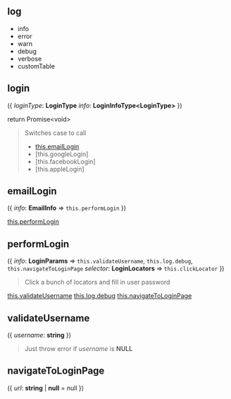 ## log

- info
- error
- warn
- debug
- verbose
- customTable

## login
({
	*loginType*: **LoginType**
	*info*: **LoginInfoType\<LoginType\>**
})

return Promise\<void\>

> Switches case to call
> - [this.emailLogin](#emailLogin)
> - [this.googleLogin]
> - [this.facebookLogin]
> - [this.appleLogin]

## emailLogin
({
	*info*: **EmailInfo** ⇒ `this.performLogin`
})

[this.performLogin](#performLogin)

## performLogin
({
	*info*: **LoginParams** ⇒ `this.validateUsername`, `this.log.debug`, `this.navigateToLoginPage`
	*selector*: **LoginLocators** ⇒ `this.clickLocator`
})

> Click a bunch of locators and fill in user password

[this.validateUsername](#validateUsername)
[this.log.debug](#log)
[this.navigateToLoginPage](#navigateToLoginPage)

## validateUsername
({
	*username*: **string**
})

> Just throw error if *username* is **NULL**

## navigateToLoginPage
({
	*url*: **string** | **null** = null
})
